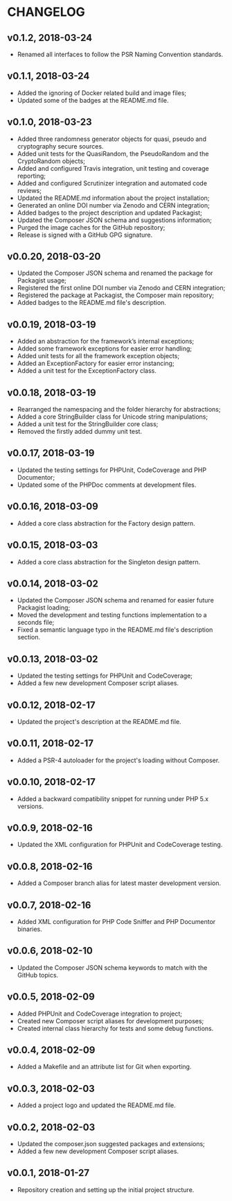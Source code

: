 CHANGELOG
=========

v0.1.2, 2018-03-24
------------------

- Renamed all interfaces to follow the PSR Naming Convention standards.

v0.1.1, 2018-03-24
------------------

- Added the ignoring of Docker related build and image files;
- Updated some of the badges at the README.md file.

v0.1.0, 2018-03-23
------------------

- Added three randomness generator objects for quasi, pseudo and cryptography secure sources.
- Added unit tests for the QuasiRandom, the PseudoRandom and the CryptoRandom objects;
- Added and configured Travis integration, unit testing and coverage reporting;
- Added and configured Scrutinizer integration and automated code reviews;
- Updated the README.md information about the project installation;
- Generated an online DOI number via Zenodo and CERN integration;
- Added badges to the project description and updated Packagist;
- Updated the Composer JSON schema and suggestions information;
- Purged the image caches for the GitHub repository;
- Release is signed with a GitHub GPG signature.

v0.0.20, 2018-03-20
------------------

- Updated the Composer JSON schema and renamed the package for Packagist usage;
- Registered the first online DOI number via Zenodo and CERN integration;
- Registered the package at Packagist, the Composer main repository;
- Added badges to the README.md file's description.

v0.0.19, 2018-03-19
------------------

- Added an abstraction for the framework’s internal exceptions;
- Added some framework exceptions for easier error handling;
- Added unit tests for all the framework exception objects;
- Added an ExceptionFactory for easier error instancing;
- Added a unit test for the ExceptionFactory class.

v0.0.18, 2018-03-19
------------------

- Rearranged the namespacing and the folder hierarchy for abstractions;
- Added a core StringBuilder class for Unicode string manipulations;
- Added a unit test for the StringBuilder core class;
- Removed the firstly added dummy unit test.

v0.0.17, 2018-03-19
------------------

- Updated the testing settings for PHPUnit, CodeCoverage and PHP Documentor;
- Updated some of the PHPDoc comments at development files.

v0.0.16, 2018-03-09
------------------

- Added a core class abstraction for the Factory design pattern.

v0.0.15, 2018-03-03
------------------

- Added a core class abstraction for the Singleton design pattern.

v0.0.14, 2018-03-02
------------------

- Updated the Composer JSON schema and renamed for easier future Packagist loading;
- Moved the development and testing functions implementation to a seconds file;
- Fixed a semantic language typo in the README.md file's description section.

v0.0.13, 2018-03-02
------------------

- Updated the testing settings for PHPUnit and CodeCoverage;
- Added a few new development Composer script aliases.

v0.0.12, 2018-02-17
------------------

- Updated the project's description at the README.md file.

v0.0.11, 2018-02-17
------------------

- Added a PSR-4 autoloader for the project's loading without Composer.

v0.0.10, 2018-02-17
------------------

- Added a backward compatibility snippet for running under PHP 5.x versions.

v0.0.9, 2018-02-16
------------------

- Updated the XML configuration for PHPUnit and CodeCoverage testing.

v0.0.8, 2018-02-16
------------------

- Added a Composer branch alias for latest master development version.

v0.0.7, 2018-02-16
------------------

- Added XML configuration for PHP Code Sniffer and PHP Documentor binaries.

v0.0.6, 2018-02-10
------------------

- Updated the Composer JSON schema keywords to match with the GitHub topics.

v0.0.5, 2018-02-09
------------------

- Added PHPUnit and CodeCoverage integration to project;
- Created new Composer script aliases for development purposes;
- Created internal class hierarchy for tests and some debug functions.

v0.0.4, 2018-02-09
------------------

- Added a Makefile and an attribute list for Git when exporting.

v0.0.3, 2018-02-03
------------------

- Added a project logo and updated the README.md file.

v0.0.2, 2018-02-03
------------------

- Updated the composer.json suggested packages and extensions;
- Added a few new development Composer script aliases.

v0.0.1, 2018-01-27
------------------

- Repository creation and setting up the initial project structure.
